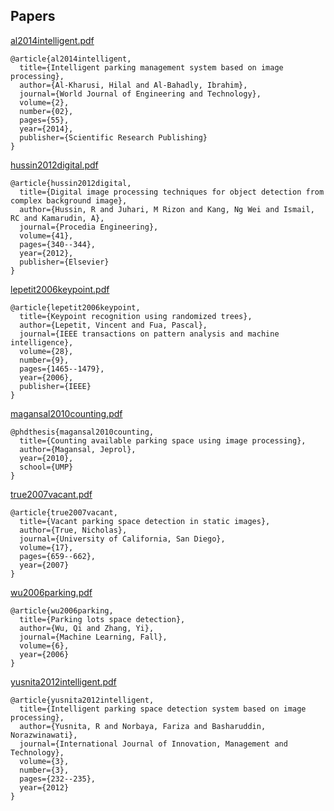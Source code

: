 ## Papers


[al2014intelligent.pdf](./al2014intelligent.pdf)
```
@article{al2014intelligent,
  title={Intelligent parking management system based on image processing},
  author={Al-Kharusi, Hilal and Al-Bahadly, Ibrahim},
  journal={World Journal of Engineering and Technology},
  volume={2},
  number={02},
  pages={55},
  year={2014},
  publisher={Scientific Research Publishing}
}
```

[hussin2012digital.pdf](./hussin2012digital.pdf)
```
@article{hussin2012digital,
  title={Digital image processing techniques for object detection from complex background image},
  author={Hussin, R and Juhari, M Rizon and Kang, Ng Wei and Ismail, RC and Kamarudin, A},
  journal={Procedia Engineering},
  volume={41},
  pages={340--344},
  year={2012},
  publisher={Elsevier}
}
```

[lepetit2006keypoint.pdf](./lepetit2006keypoint.pdf)
```
@article{lepetit2006keypoint,
  title={Keypoint recognition using randomized trees},
  author={Lepetit, Vincent and Fua, Pascal},
  journal={IEEE transactions on pattern analysis and machine intelligence},
  volume={28},
  number={9},
  pages={1465--1479},
  year={2006},
  publisher={IEEE}
}
```

[magansal2010counting.pdf](./magansal2010counting.pdf)
```
@phdthesis{magansal2010counting,
  title={Counting available parking space using image processing},
  author={Magansal, Jeprol},
  year={2010},
  school={UMP}
}
```

[true2007vacant.pdf](./true2007vacant.pdf)
```
@article{true2007vacant,
  title={Vacant parking space detection in static images},
  author={True, Nicholas},
  journal={University of California, San Diego},
  volume={17},
  pages={659--662},
  year={2007}
}
```

[wu2006parking.pdf](./wu2006parking.pdf)
```
@article{wu2006parking,
  title={Parking lots space detection},
  author={Wu, Qi and Zhang, Yi},
  journal={Machine Learning, Fall},
  volume={6},
  year={2006}
}
```

[yusnita2012intelligent.pdf](./yusnita2012intelligent.pdf)
```
@article{yusnita2012intelligent,
  title={Intelligent parking space detection system based on image processing},
  author={Yusnita, R and Norbaya, Fariza and Basharuddin, Norazwinawati},
  journal={International Journal of Innovation, Management and Technology},
  volume={3},
  number={3},
  pages={232--235},
  year={2012}
}
```

